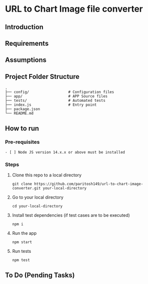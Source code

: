 # URL to Chart Image file converter

## Introduction

## Requirements

## Assumptions

## Project Folder Structure
    .
    ├── config/                  # Configuration files
    ├── app/                     # APP Source files
    ├── tests/                   # Automated tests
    ├── index.js                 # Entry point
    ├── package.json
    └── README.md

## How to run

### Pre-requisites
    - [ ] Node JS version 14.x.x or above must be installed

### Steps

1. Clone this repo to a local directory

    ```git clone https://github.com/paritosh149/url-to-chart-image-converter.git your-local-directory```

2. Go to your local directory

    ```cd your-local-directory```

3. Install test dependencies (if test cases are to be executed)

    ```npm i```

4. Run the app

    ```npm start```

5. Run tests

    ```npm test```

## To Do (Pending Tasks)

